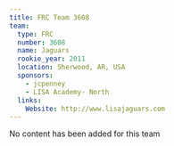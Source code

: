 ```yaml
---
title: FRC Team 3608
team:
  type: FRC
  number: 3608
  name: Jaguars
  rookie_year: 2011
  location: Sherwood, AR, USA
  sponsors:
    - jcpenney
    - LISA Academy- North
  links:
    Website: http://www.lisajaguars.com
---
```

No content has been added for this team